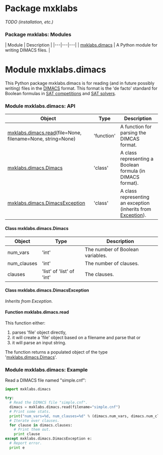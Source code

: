 # Package mxklabs
*TODO (installation, etc.)*

### Package mxklabs: Modules

| Module | Description |
|---|---|---|
| [mxklabs.dimacs](#mxklabs.dimacs) | A Python module for writing DIMACS files. |

# <a name="mxklabs.dimacs">Module mxklabs.dimacs
This Python package mxklabs.dimacs is for reading (and in future possibly writing) files in the [DIMACS](http://people.sc.fsu.edu/~jburkardt/data/cnf/cnf.html) format. This format is the 'de facto' standard for Boolean formulas in [SAT competitions](http://www.satcompetition.org/) and [SAT solvers](http://www.satlive.org/solvers/).

### Module mxklabs.dimacs: API

| Object | Type | Description |
|---|---|---|
| [mxklabs.dimacs.read](#mxklabs.dimacs.read)(file=None, filename=None, string=None) | 'function' | A function for parsing the DIMCAS format. |
| [mxklabs.dimacs.Dimacs](#mxklabs.dimacs.Dimacs) | 'class' | A class representing a Boolean formula (in DIMACS format). |
| [mxklabs.dimacs.DimacsException](#mxklabs.dimacs.DimacsException) | 'class' | A class representing an exception (inherits from [Exception](https://docs.python.org/3/library/exceptions.html#Exception)). |


#### <a name="mxklabs.dimacs.Dimacs">Class mxklabs.dimacs.Dimacs</a>

| Object | Type | Description |
|---|---|---|
| num_vars | 'int' | The number of Boolean variables. |
| num_clauses | 'int' | The number of clauses. |
| clauses | 'list' of 'list' of 'int' | The clauses. | 

#### <a name="mxklabs.dimacs.DimacsException">Class mxklabs.dimacs.DimacsException</a>

*Inherits from Exception.*

#### <a name="mxklabs.dimacs.read">Function mxklabs.dimacs.read</a>

This function either:

1. parses 'file' object directly, 
2. it will create a 'file' object based on a filename and parse that or 
3. it will parse an input string. 

The function returns a populated object of the type '[mxklabs.dimacs.Dimacs](#mxklabs.dimacs.Dimacs)'.

### Module mxklabs.dimacs: Example

Read a DIMACS file named "simple.cnf":
```python
import mxklabs.dimacs

try:
  # Read the DIMACS file "simple.cnf".
  dimacs = mxklabs.dimacs.read(filename="simple.cnf")
  # Print some stats.
  print("num_vars=%d, num_clauses=%d" % (dimacs.num_vars, dimacs.num_clauses))
  # Iterate over clauses.
  for clause in dimacs.clauses:
    # Print them out.
    print clause
except mxklabs.dimacs.DimacsException e:
  # Report error.
  print e  
```
